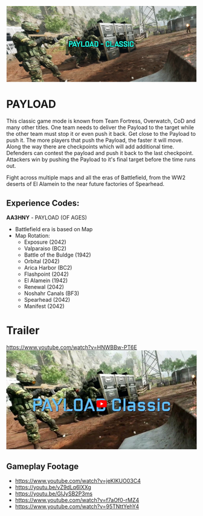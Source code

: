![PAYLOAD-BANNER](/resources/payload_cover.png "PAYLOAD-BANNER")

# PAYLOAD #
This classic game mode is known from Team Fortress, Overwatch, CoD and many other titles. 
One team needs to deliver the Payload to the target while the other team must stop it or even push it back. 
Get close to the Payload to push it. The more players that push the Payload, the faster it will move. 
Along the way there are checkpoints which will add additional time. Defenders can contest the payload and push it back to the last checkpoint. 
Attackers win by pushing the Payload to it's final target before the time runs out.

Fight across multiple maps and all the eras of Battlefield, from the WW2 deserts of El Alamein to the near future factories of Spearhead.

## Experience Codes: ##
**AA3HNY** - PAYLOAD (OF AGES)
   
   - Battlefield era is based on Map
   - Map Rotation:
      - Exposure (2042)
      - Valparaiso (BC2)
      - Battle of the Buldge (1942)
      - Orbital (2042)
      - Arica Harbor (BC2)
      - Flashpoint (2042)
      - El Alamein (1942)
      - Renewal (2042)
      - Noshahr Canals (BF3)
      - Spearhead (2042)
      - Manifest (2042)

# Trailer #
https://www.youtube.com/watch?v=HNWBBw-PT6E
[![PAYLOAD TRAILER](/resources/trailer.png "PAYLOAD CLASSIC TRAILER")](https://www.youtube.com/watch?v=HNWBBw-PT6E)

## Gameplay Footage ##

- https://www.youtube.com/watch?v=jeKlKUO03C4
- https://youtu.be/vZ9dLq6IXXg
- https://youtu.be/GlJySB2P3ms
- https://www.youtube.com/watch?v=f7aOf0-rMZ4
- https://www.youtube.com/watch?v=95TNttYehY4
